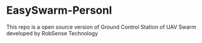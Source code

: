 # EasySwarm-Personl
This repo is a open source version of Ground Control Station of UAV Swarm developed by RobSense Technology
